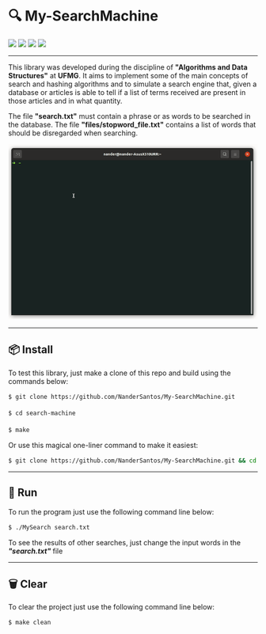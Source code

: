 #	🔍	My-SearchMachine

<div align="left">
    <img src="https://img.shields.io/badge/language-c-blue">
    <img src="https://img.shields.io/badge/compiler-gcc-brightgreen">
    <img src="https://img.shields.io/badge/build-makefile-green">
    <img src="https://img.shields.io/badge/license-MIT-blueviolet">
</div>

---

This library was developed during the discipline of **"Algorithms and Data Structures"** at **UFMG**.  It aims to implement some of the main concepts of search and hashing algorithms and to simulate a search engine that, given a database or articles is able to tell if a list of terms received are present in those articles and in what quantity.

The file **"search.txt"** must contain a phrase or as words to be searched in the database. The file **"files/stopword_file.txt"** contains a list of words that should be disregarded when searching.

<p align="center">
  <img src="resources/gif.gif">
</p>

---

##	📦	Install

To test this library, just make a clone of this repo and build using the commands below:

```bash
$ git clone https://github.com/NanderSantos/My-SearchMachine.git

$ cd search-machine

$ make
```

Or use this magical one-liner command to make it easiest:

```bash
$ git clone https://github.com/NanderSantos/My-SearchMachine.git && cd My-SearchMachine && make
```

---

##	🏃	Run 
To run the program just use the following command line below:

```bash
$ ./MySearch search.txt
```

To see the results of other searches, just change the input words in the ***"search.txt"*** file

---

##	🗑️	Clear

To clear the project just use the following command line below:

```bash
$ make clean
```
